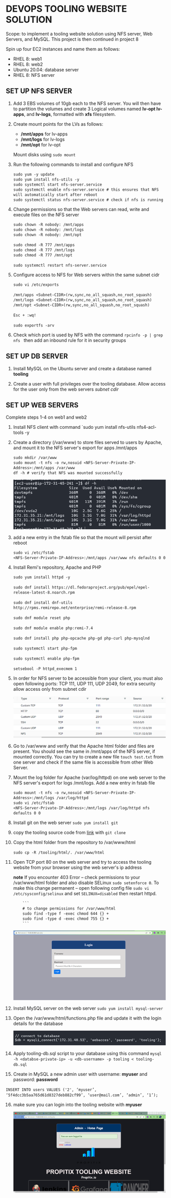 # DEVOPS TOOLING WEBSITE SOLUTION

Scope: to implement a tooling website solution using NFS server, Web Servers, and MySQL. This project is then continued in project 8

Spin up four EC2 instances and name them as follows:

- RHEL 8: web1
- RHEL 8: web2
- Ubuntu 20.04: database server
- RHEL 8: NFS server

## SET UP NFS SERVER

1. Add 3 EBS volumes of 10gb each to the NFS server. You will then have to partition the volumes and create 3 Logical volumes named **lv-opt lv-apps**, and **lv-logs**, formatted with **xfs** filesystem.


2. Create mount points for the LVs as follows:

    - **/mnt/apps** for lv-apps
    - **/mnt/logs** for lv-logs
    - **/mnt/opt** for lv-opt

    Mount disks using `sudo mount`


3. Run the following commands to install and configure NFS

    ```
    sudo yum -y update
    sudo yum install nfs-utils -y
    sudo systemctl start nfs-server.service
    sudo systemctl enable nfs-server.service # this ensures that NFS will automatically start after reboot
    sudo systemctl status nfs-server.service # check if nfs is running
    ```

4. Change permissions so that the Web servers can read, write and execute files on the NFS server

    ```
    sudo chown -R nobody: /mnt/apps
    sudo chown -R nobody: /mnt/logs
    sudo chown -R nobody: /mnt/opt

    sudo chmod -R 777 /mnt/apps
    sudo chmod -R 777 /mnt/logs
    sudo chmod -R 777 /mnt/opt

    sudo systemctl restart nfs-server.service
    ```

5. Configure access to NFS for Web servers within the same subnet cidr

    ```
    sudo vi /etc/exports

    /mnt/apps <Subnet-CIDR>(rw,sync,no_all_squash,no_root_squash)
    /mnt/logs <Subnet-CIDR>(rw,sync,no_all_squash,no_root_squash)
    /mnt/opt <Subnet-CIDR>(rw,sync,no_all_squash,no_root_squash)

    Esc + :wq!

    sudo exportfs -arv
    ```

6. Check which port is used by NFS with the command `rpcinfo -p | grep nfs
` then add an inbound rule for it in security groups


## SET UP DB SERVER

1. Install MySQL on the Ubuntu server and create a database named **tooling** 

2. Create a user with full privileges over the tooling database. Allow access for the user only from the web servers *subnet cdir*


## SET UP WEB SERVERS

Complete steps 1-4 on web1 and web2

1. Install NFS client with command `sudo yum install nfs-utils nfs4-acl-tools -y

2. Create a directory (/var/www) to store files served to users by Apache, and mount it to the NFS server's export for apps /mnt/apps

    ```
    sudo mkdir /var/www
    sudo mount -t nfs -o rw,nosuid <NFS-Server-Private-IP-Address>:/mnt/apps /var/www
    df -h # verify that NFS was mounted successfully
    ```

    ![mount_nfs](./images/mounts.png)

3. add a new entry in the fstab file so that the mount will persist after reboot

    ```
    sudo vi /etc/fstab
    <NFS-Server-Private-IP-Address>:/mnt/apps /var/www nfs defaults 0 0
    ```

4. Install Remi's repository, Apache and PHP

    ```
    sudo yum install httpd -y

    sudo dnf install https://dl.fedoraproject.org/pub/epel/epel-release-latest-8.noarch.rpm

    sudo dnf install dnf-utils http://rpms.remirepo.net/enterprise/remi-release-8.rpm

    sudo dnf module reset php

    sudo dnf module enable php:remi-7.4

    sudo dnf install php php-opcache php-gd php-curl php-mysqlnd

    sudo systemctl start php-fpm

    sudo systemctl enable php-fpm

    setsebool -P httpd_execmem 1
    ```

5.  In order for NFS server to be accessible from your client, you must also open following ports: TCP 111, UDP 111, UDP 2049, for extra security allow access only from subnet cdir

    ![ports](./images/ports.png)

6. Go to /var/www and verify that the Apache html folder and files are present. You should see the same in /mnt/apps of the NFS server, if mounted correctly. You can try to create a new file `touch test.txt` from one server and check if the same file is accessible from other Web Server.

7. Mount the log folder for Apache (var/log/httpd) on one web server to the NFS server's export for logs /mnt/logs. Add a new entry in fstab file 

    ```
    sudo mount -t nfs -o rw,nosuid <NFS-Server-Private-IP-Address>:/mnt/logs /var/log/httpd
    sudo vi /etc/fstab
    <NFS-Server-Private-IP-Address>:/mnt/logs /var/log/httpd nfs defaults 0 0
    ```

8. Install git on the web server `sudo yum install git`

9. copy the tooling source code from [link](https://github.com/darey-io/tooling.git) with `git clone`

10. Copy the html folder from the repository to /var/www/html 

    `sudo cp -R /tooling/html/. /var/www/html`

11. Open TCP port 80 on the web server and try to access the tooling website from your browser using the web server's ip address  

    **note**  If you encounter 403 Error – check permissions to your /var/www/html folder and also disable SELinux `sudo setenforce 0`. 
    To make this change permanent – open following config file `sudo vi /etc/sysconfig/selinux` and set `SELINUX=disabled` then restart httpd.

            ```
            # to change permissions for /var/www/html
            sudo find -type f -exec chmod 644 {} +
            sudo find -type d -exec chmod 755 {} +
            ```

    ![login](./images/login_page.png)

12. Install MySQL server on the web server `sudo yum install mysql-server`

13. Open the /var/www/html/functions.php file and update it with the login details for the database 

    ![login_dets](./images/login_details.png)

14. Apply tooling-db.sql script to your database using this command `mysql -h <databse-private-ip> -u <db-username> -p tooling < tooling-db.sql`

15. Create in MySQL a new admin user with username: **myuser** and password: **password**

`INSERT INTO users VALUES ('2', ‘myuser’, ‘5f4dcc3b5aa765d61d8327deb882cf99’, ‘user@mail.com’, ‘admin’, ‘1’);`

16. make sure you can login into the tooling website with **myuser**

    ![website](./images/after_login.png)
